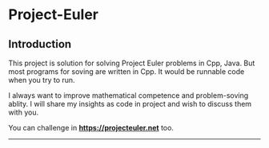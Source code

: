 # Project-Euler
## Introduction
This project is solution for solving Project Euler problems in Cpp, Java. But most programs for soving are written in Cpp. It would be runnable code when you try to run.

I always want to improve mathematical competence and problem-soving ablity. I will share my insights as code in project and wish to discuss them with you.

You can challenge in __<https://projecteuler.net>__ too.

---
